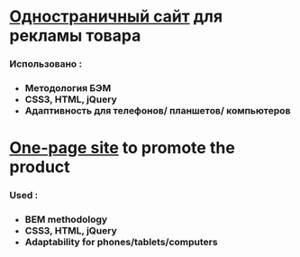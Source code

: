 <h1><a href="https://bright-muffin-cc1c6e.netlify.app/">Одностраничный сайт</a> для рекламы товара</h1>
<h3>Использовано :<h3>
<ul>
        <li>Методология БЭМ</li>
        <li>CSS3, HTML, jQuery</li>
        <li>Адаптивность для телефонов/ планшетов/ компьютеров</li>
</ul>
<h1><a href="https://bright-muffin-cc1c6e.netlify.app/">One-page site</a> to promote the product</h1>
<h3>Used :<h3>
<ul>
        <li>BEM methodology</li>
        <li>CSS3, HTML, jQuery</li>
        <li>Adaptability for phones/tablets/computers</li>
</ul>
